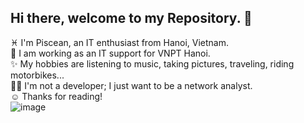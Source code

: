 ## Hi there, welcome to my Repository. 👋
♓ I'm Piscean, an IT enthusiast from Hanoi, Vietnam.  
🔭 I am working as an IT support for VNPT Hanoi.  
✨ My hobbies are listening to music, taking pictures, traveling, riding motorbikes...  
👩‍💻 I'm not a developer; I just want to be a network analyst.  
☺️ Thanks for reading!  
![image](https://github.com/user-attachments/assets/8d3b90f9-ad9b-4c0a-a3f8-e1bdc5907b16)


<!--
**hiimpiscean/hiimpiscean** is a ✨ _special_ ✨ repository because its `README.md` (this file) appears on your GitHub profile.




Here are some ideas to get you started:

- 🔭 I’m currently working on ...
- 🌱 I’m currently learning ...
- 👯 I’m looking to collaborate on ...
- 🤔 I’m looking for help with ...
- 💬 Ask me about ...
- 📫 How to reach me: ...
- 😄 Pronouns: ...
- ⚡ Fun fact: ...
-->
